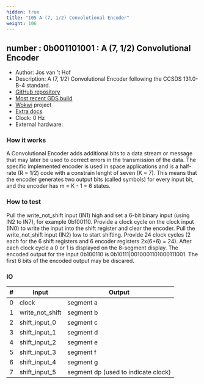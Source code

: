```yaml
---
hidden: true
title: "105 A (7, 1/2) Convolutional Encoder"
weight: 106
---
```


## number : 0b001101001 : A (7, 1/2) Convolutional Encoder

* Author: Jos van 't Hof
* Description: A (7, 1/2) Convolutional Encoder following the CCSDS 131.0-B-4 standard.
* [GitHub repository](https://github.com/Josvth/tt02-convolutional-encoder)
* [Most recent GDS build](https://github.com/Josvth/tt02-convolutional-encoder/actions/runs/3826192543)
* [Wokwi](https://wokwi.com/projects/349729432862196307) project
* [Extra docs](https://github.com/Josvth/tt02-convolutional-encoder/blob/main/README.md)
* Clock: 0 Hz
* External hardware: 



### How it works

A Convolutional Encoder adds additional bits to a data stream or message that may later be used to correct errors in the transmission of the data. The specific implemented encoder is used in space applications and is a half-rate (R = 1/2) code with a constrain lenght of seven (K = 7). This means that the encoder generates two output bits (called symbols) for every input bit, and the encoder has m = K - 1 = 6 states.

### How to test

Pull the write_not_shift input (IN1) high and set a 6-bit binary input (using IN2 to IN7), for example 0b100110. Provide a clock cycle on the clock input (IN0) to write the input into the shift register and clear the encoder. Pull the write_not_shift input (IN2) low to start shifting. Provide 24 clock cycles (2 each for the 6 shift registers and 6 encoder registers 2x(6+6) = 24). After each clock cycle a 0 or 1 is displayed on the 8-segment display. The encoded output for the input 0b100110 is 0b10111|0010001101000111001. The first 6 bits of the encoded output may be discared.

### IO

| # | Input        | Output       |
|---|--------------|--------------|
| 0 | clock  | segment a |
| 1 | write_not_shift  | segment b |
| 2 | shift_input_0  | segment c |
| 3 | shift_input_1  | segment d |
| 4 | shift_input_2  | segment e |
| 5 | shift_input_3  | segment f |
| 6 | shift_input_4  | segment g |
| 7 | shift_input_5  | segment dp (used to indicate clock) |
